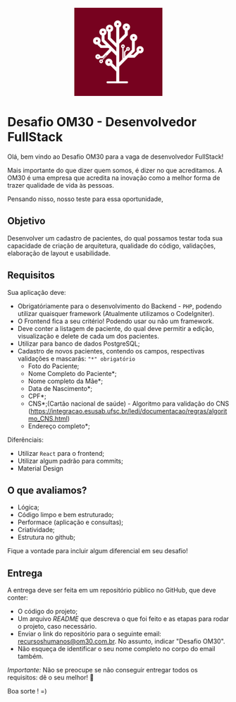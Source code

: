 
<p align="center">
<img src="logo.png" alt="Logo OM30" width="200" />
</p>

# Desafio OM30 - Desenvolvedor FullStack


Olá, bem vindo ao Desafio OM30 para a vaga de desenvolvedor FullStack!

Mais importante do que dizer quem somos, é dizer no que acreditamos. A OM30 é uma empresa que acredita na inovação como a melhor forma de trazer qualidade de vida às pessoas.

Pensando nisso, nosso teste para essa oportunidade, 


## Objetivo

Desenvolver um cadastro de pacientes, do qual possamos testar toda sua capacidade de criação de arquitetura, qualidade do código, validações, elaboração de layout e usabilidade.


## Requisitos


Sua aplicação deve:

- Obrigatóriamente para o desenvolvimento do Backend - `PHP`, podendo utilizar quaisquer framework (Atualmente utilizamos o CodeIgniter).
- O Frontend fica a seu critério! Podendo usar ou não um framework.
- Deve conter a listagem de paciente, do qual deve permitir a edição, visualização e delete de cada um dos pacientes.
- Utilizar para banco de dados PostgreSQL;
- Cadastro de novos pacientes, contendo os campos, respectivas validações e mascarás:
`"*" obrigatório` 
  - Foto do Paciente;
  - Nome Completo do Paciente*;
  - Nome completo da Mãe*;
  - Data de Nascimento*;
  - CPF*;
  - CNS*;(Cartão nacional de saúde) - Algoritmo para validação do CNS (https://integracao.esusab.ufsc.br/ledi/documentacao/regras/algoritmo_CNS.html)
  - Endereço completo*;


Diferênciais:
- Utilizar `React` para o frontend;
- Utilizar algum padrão para commits;
- Material Design

## O que avaliamos?
- Lógica;
- Código limpo e bem estruturado;
- Performace (aplicação e consultas);
- Criatividade;
- Estrutura no github;

Fique a vontade para incluir algum diferencial em seu desafio!

## Entrega

A entrega deve ser feita em um repositório público no GitHub, que deve conter:

- O código do projeto;
- Um arquivo *README* que descreva o que foi feito e as etapas para rodar o projeto, caso necessário.
- Enviar o link do repositório para o seguinte email: recursoshumanos@om30.com.br. No assunto, indicar "Desafio OM30". 
- Não esqueça de identificar o seu nome completo no corpo do email também.


*Importante:* Não se preocupe se não conseguir entregar todos os requisitos: dê o seu melhor! :muscle:

Boa sorte ! =)
